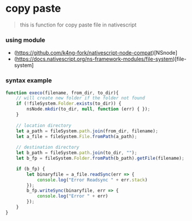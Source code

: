 # copy paste

> this is function for copy paste file in nativescript

### using module
- (https://github.com/k4ng-fork/nativescript-node-compat)[NSnode]
- (https://docs.nativescript.org/ns-framework-modules/file-system)[file-system]


### syntax example
```javascript
function execo(filename, from_dir, to_dir){
    // will create new folder if the folder not found
    if (!fileSystem.Folder.exists(to_dir)) {
        nsNode.mkdir(to_dir, null, function (err) { });
    }
    
    // location directory
    let a_path = fileSystem.path.join(from_dir, filename);
    let a_file = fileSystem.File.fromPath(a_path);
    
    // destination directory
    let b_path = fileSystem.path.join(to_dir, "");
    let b_fp = fileSystem.Folder.fromPath(b_path).getFile(filename);

    if (b_fp) {
        let binaryfile = a_file.readSync(err => {
            console.log("Error Readsync " + err.stack)
        });
        b_fp.writeSync(binaryfile, err => {
            console.log("Error " + err)
        });
    }
}
```

